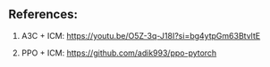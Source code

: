 ## References:

1. A3C + ICM: https://youtu.be/O5Z-3q-J18I?si=bg4ytpGm63BtvltE

2. PPO + ICM: https://github.com/adik993/ppo-pytorch